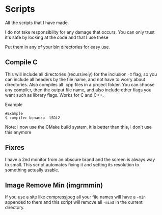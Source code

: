 # Scripts
All the scripts that I have made.

I do not take responsibility for any damage that occurs. You can only trust it's safe by looking at the code and that I use these

Put them in any of your bin directories for easy use.
## Compile C
This will include all directories (recursively) for the inclusion ```-I``` flag, so you can include all headers by the file name, and not have to worry about directories. Also compiles all .cpp files in a project folder. You can choose any compiler, then the output file name, and also include other flags you want such as library flags. Works for C and C++.

Example
```shell
#Example
$ compilec bonanzo -lSDL2
```
Note: I now use the CMake build system, it is better than this, I don't use this anymore

## Fixres
I have a 2nd monitor from an obscure brand and the screen is always way to small. This script automates fixing it and setting its resolution to something actually usable.

## Image Remove Min (imgrmmin)
If you use a site like [compressjpeg](https://compressjpeg.com/) all your file names will have a ```-min``` appended to them and this script will remove
all ```-min```s in the current directory.
